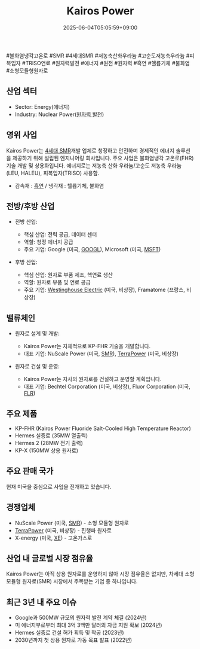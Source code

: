 ﻿---
title: "Kairos Power"
date: 2025-06-04T05:05:59+09:00
lastmod: 2025-06-04T05:05:59+09:00
type: docs
sidebar:
  open: true
weight: 477
---
<div style="display:none">
  <meta property="article:published_time" content="2025-06-03T20:05:59Z" />
  <meta property="article:modified_time" content="2025-06-03T20:05:59Z" />
</div>
#불화염냉각고온로 #SMR #4세대SMR #저농축산화우라늄 #고순도저농축우라늄 #피복입자 #TRISO연료 #원자력발전 #에너지 #원전 #원자력 #흑연 #헬륨기체 #불화염 #소형모듈형원자로 

## 산업 섹터

- Sector: Energy(에너지)
- Industry: Nuclear Power([원자력 발전](/industry-study/원자력-발전/))

## 영위 사업

Kairos Power는 [4세대 SMR](/industry-study/4세대-smr/)개발 업체로 청정하고 안전하며 경제적인 에너지 솔루션을 제공하기 위해 설립된 엔지니어링 회사입니다. 주요 사업은 불화염냉각 고온로(FHR) 기술 개발 및 상용화입니다. 에너지로는 저농축 산화 우라늄/고순도 저농축 우라늄(LEU, HALEU), 피복입자(TRISO) 사용함.

- 감속재 : [흑연](/industry-study/2산업원자재-산업1비철금속-비철금속-귀금속흑연/) / 냉각재 : 헬륨기체, 불화염

## 전방/후방 산업

- 전방 산업:
    
    - 핵심 산업: 전력 공급, 데이터 센터
    - 역할: 청정 에너지 공급
    - 주요 기업: Google (미국, [GOOGL](/company-analysis/googl/)), Microsoft (미국, [MSFT](/company-analysis/msft/))
    
- 후방 산업:
    
    - 핵심 산업: 원자로 부품 제조, 핵연료 생산
    - 역할: 원자로 부품 및 연료 공급
    - 주요 기업: [Westinghouse Electric](/company-analysis/westinghouse-electric/) (미국, 비상장), Framatome (프랑스, 비상장)

## 밸류체인

- 원자로 설계 및 개발:
    
    - Kairos Power는 자체적으로 KP-FHR 기술을 개발합니다.
    - 대표 기업: NuScale Power (미국, [SMR](/industry-study/smr/)), [TerraPower](/company-analysis/terrapower/) (미국, 비상장)
      
- 원자로 건설 및 운영:
    
    - Kairos Power는 자사의 원자로를 건설하고 운영할 계획입니다.
    - 대표 기업: Bechtel Corporation (미국, 비상장), Fluor Corporation (미국, [FLR](/company-analysis/flr/))

## 주요 제품

- KP-FHR (Kairos Power Fluoride Salt-Cooled High Temperature Reactor)
- Hermes 실증로 (35MW 열출력)
- Hermes 2 (28MW 전기 출력)
- KP-X (150MW 상용 원자로)

## 주요 판매 국가

현재 미국을 중심으로 사업을 전개하고 있습니다.

## 경쟁업체

- NuScale Power (미국, [SMR](/industry-study/smr/)) - 소형 모듈형 원자로
- [TerraPower](/company-analysis/terrapower/) (미국, 비상장) - 진행파 원자로
- X-energy (미국, [XE](/company-analysis/xe/)) - 고온가스로

## 산업 내 글로벌 시장 점유율

Kairos Power는 아직 상용 원자로를 운영하지 않아 시장 점유율은 없지만, 차세대 소형 모듈형 원자로(SMR) 시장에서 주목받는 기업 중 하나입니다.

## 최근 3년 내 주요 이슈

- Google과 500MW 규모의 원자력 발전 계약 체결 (2024년)
- 미 에너지부로부터 최대 3억 3백만 달러의 자금 지원 확보 (2024년)
- Hermes 실증로 건설 허가 획득 및 착공 (2023년)
- 2030년까지 첫 상용 원자로 가동 목표 발표 (2022년)
